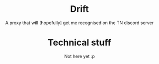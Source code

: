 <center>
<h1>Drift</h1>
A proxy that will [hopefully] get me recognised on the TN discord server 

<h1>Technical stuff</h1>
  Not here yet :p
</center>

